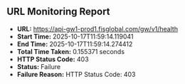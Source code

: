 ## URL Monitoring Report

- **URL:** https://api-gw1-prod1.fisglobal.com/gw/v1/health
- **Start Time:** 2025-10-17T11:59:14.119041
- **End Time:** 2025-10-17T11:59:14.274412
- **Total Time Taken:** 0.155371 seconds
- **HTTP Status Code:** 403
- **Status:** Failure
- **Failure Reason:** HTTP Status Code: 403
